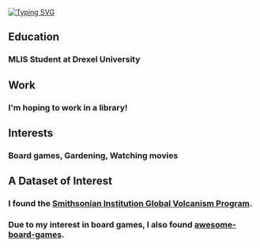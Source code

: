 <a href="https://git.io/typing-svg"><img src="https://readme-typing-svg.herokuapp.com?font=Fira+Code&size=75&duration=1500&pause=600&color=ffc168&background=1cc7d0&center=true&vCenter=true&multiline=true&width=1920&height=384&lines=Hello+there!;My+name+is+MaryKate+Baker%2C+;Welcome+to+my+README" alt="Typing SVG" /></a>

## Education
### MLIS Student at Drexel University
## Work
### I'm hoping to work in a library!
## Interests
### Board games, Gardening, Watching movies

## A Dataset of Interest 
### I found the [Smithsonian Institution Global Volcanism Program](https://volcano.si.edu/).
### Due to my interest in board games, I also found [awesome-board-games](https://github.com/edm00se/awesome-board-games).
